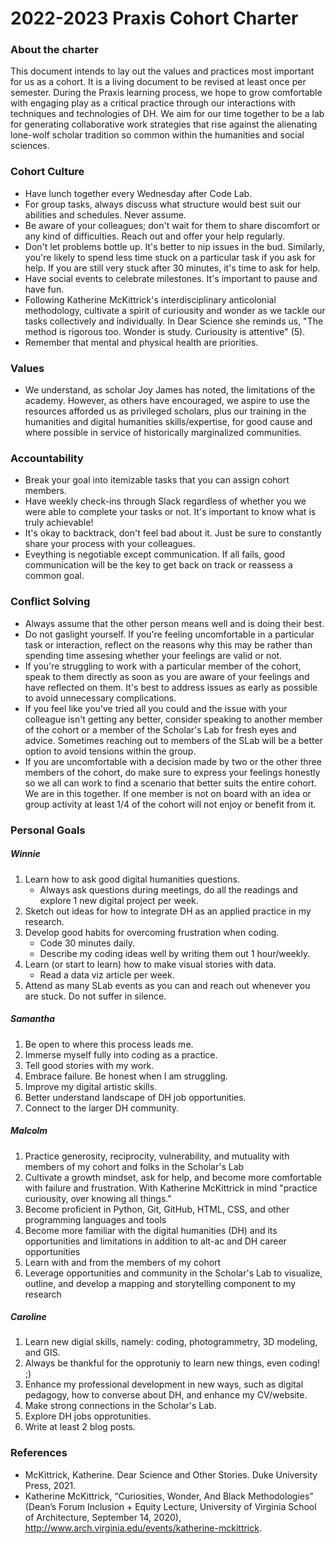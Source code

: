 # 2022-2023 Praxis Cohort Charter

### About the charter
This document intends to lay out the values and practices most important for us as a cohort. It is a living document to be revised at least once per semester. During the Praxis learning process, we hope to grow comfortable with engaging play as a critical practice through our interactions with techniques and technologies of DH. We aim for our time together to be a lab for generating collaborative work strategies that rise against the alienating lone-wolf scholar tradition so common within the humanities and social sciences.

### Cohort Culture
* Have lunch together every Wednesday after Code Lab.
* For group tasks, always discuss what structure would best suit our abilities and schedules. Never assume.
* Be aware of your colleagues; don't wait for them to share discomfort or any kind of difficulties. Reach out and offer your help regularly.
* Don't let problems bottle up. It's better to nip issues in the bud. Similarly, you're likely to spend less time stuck on a particular task if you ask for help. If you are still very stuck after 30 minutes, it's time to ask for help. 
* Have social events to celebrate milestones. It's important to pause and have fun.
* Following Katherine McKittrick's interdisciplinary anticolonial methodology, cultivate a spirit of curiousity and wonder as we tackle our tasks collectively and individually. In Dear Science she reminds us, "The method is rigorous too. Wonder is study. Curiousity is attentive" (5).
* Remember that mental and physical health are priorities. 

### Values
* We understand, as scholar Joy James has noted, the limitations of the academy. However, as others have encouraged, we aspire to use the resources afforded us as privileged scholars, plus our training in the humanities and digital humanities skills/expertise, for good cause and where possible in service of historically marginalized communities. 

### Accountability 
* Break your goal into itemizable tasks that you can assign cohort members.
* Have weekly check-ins through Slack regardless of whether you we were able to complete your tasks or not. It's important to know what is truly achievable!
* It's okay to backtrack, don't feel bad about it. Just be sure to constantly share your process with your colleagues. 
* Eveything is negotiable except communication. If all fails, good communication will be the key to get back on track or reassess a common goal.

### Conflict Solving
* Always assume that the other person means well and is doing their best. 
* Do not gaslight yourself. If you're feeling uncomfortable in a particular task or interaction, reflect on the reasons why this may be rather than spending time assesing whether your feelings are valid or not.
* If you're struggling to work with a particular member of the cohort, speak to them directly as soon as you are aware of your feelings and have reflected on them. It's best to address issues as early as possible to avoid unnecessary complications. 
* If you feel like you've tried all you could and the issue with your colleague isn't getting any better, consider speaking to another member of the cohort or a member of the Scholar's Lab for fresh eyes and advice. Sometimes reaching out to members of the SLab will be a better option to avoid tensions within the group. 
* If you are uncomfortable with a decision made by two or the other three members of the cohort, do make sure to express your feelings honestly so we all can work to find a scenario that better suits the entire cohort. We are in this together. If one member is not on board with an idea or group activity at least 1/4 of the cohort will not enjoy or benefit from it.

### Personal Goals

##### Winnie 
1. Learn how to ask good digital humanities questions.
    * Always ask questions during meetings, do all the readings and explore 1 new digital project per week.
2. Sketch out ideas for how to integrate DH as an applied practice in my research.
3. Develop good habits for overcoming frustration when coding.
    * Code 30 minutes daily.
    * Describe my coding ideas well by writing them out 1 hour/weekly.
4. Learn (or start to learn) how to make visual stories with data.
    * Read a data viz article per week.
5. Attend as many SLab events as you can and reach out whenever you are stuck. Do not suffer in silence.

##### Samantha
1. Be open to where this process leads me.
2. Immerse myself fully into coding as a practice.
3. Tell good stories with my work.
4. Embrace failure. Be honest when I am struggling.
5. Improve my digital artistic skills.
6. Better understand landscape of DH job opportunities.
7. Connect to the larger DH community.

##### Malcolm
1. Practice generosity, reciprocity, vulnerability, and mutuality with members of my cohort and folks in the Scholar's Lab
2. Cultivate a growth mindset, ask for help, and become more comfortable with failure and frustration. With Katherine McKittrick in mind "practice curiousity, over knowing all things." 
3. Become proficient in Python, Git, GitHub, HTML, CSS, and other programming languages and tools
4. Become more familiar with the digital humanities (DH) and its opportunities and limitations in addition to alt-ac and DH career opportunities
5. Learn with and from the members of my cohort
6. Leverage opportunities and community in the Scholar's Lab to visualize, outline, and develop a mapping and storytelling component to my research

##### Caroline
1. Learn new digial skills, namely: coding, photogrammetry, 3D modeling, and GIS. 
2. Always be thankful for the opprotuniy to learn new things, even coding! ;)
3. Enhance my professional development in new ways, such as digital pedagogy, how to converse about DH, and enhance my CV/website. 
4. Make strong connections in the Scholar's Lab. 
5. Explore DH jobs opprotunities. 
6. Write at least 2 blog posts. 

### References
* McKittrick, Katherine. Dear Science and Other Stories. Duke University Press, 2021.
* Katherine McKittrick, “Curiosities, Wonder, And Black Methodologies” (Dean’s Forum Inclusion + Equity Lecture, University of Virginia School of Architecture, September 14, 2020), http://www.arch.virginia.edu/events/katherine-mckittrick.
